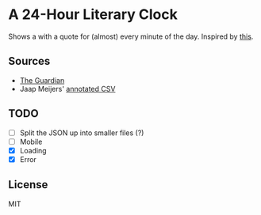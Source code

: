 A 24-Hour Literary Clock
========================

Shows a with a quote for (almost) every minute of the day. Inspired by [this](https://www.instructables.com/id/Literary-Clock-Made-From-E-reader/).

Sources
-------

* [The Guardian](https://www.theguardian.com/books/table/2011/apr/21/literary-clock)
* Jaap Meijers' [annotated CSV](https://www.instructables.com/id/Literary-Clock-Made-From-E-reader/)

TODO
----

* [ ] Split the JSON up into smaller files (?)
* [ ] Mobile
* [x] Loading
* [x] Error

License
-------

MIT
